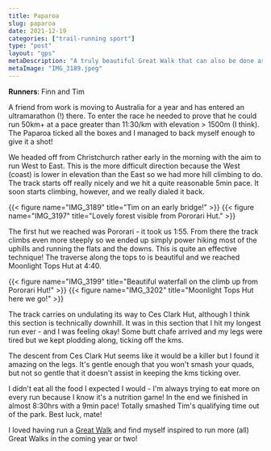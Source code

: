 ```yaml
---
title: Paparoa
slug: paparoa
date: 2021-12-19
categories: ["trail-running sport"]
type: "post"
layout: "gps"
metaDescription: "A truly beautiful Great Walk that can also be done as an ultra trail run, and I'd recommend it!"
metaImage: "IMG_3189.jpeg"
---
```


__Runners__: Finn and Tim

A friend from work is moving to Australia for a year and has entered an ultramarathon (!) there. To enter the race he needed to prove that he could run 50km+ at a pace greater than 11:30/km with elevation > 1500m (I think). The Paparoa ticked all the boxes and I managed to back myself enough to give it a shot!

We headed off from Christchurch rather early in the morning with the aim to run West to East. This is the more difficult direction because the West (coast) is lower in elevation than the East so we had more hill climbing to do. The track starts off really nicely and we hit a quite reasonable 5min pace. It soon starts climbing, however, and we really dialed it back.

{{< figure name="IMG_3189" title="Tim on an early bridge!" >}}
{{< figure name="IMG_3197" title="Lovely forest visible from Pororari Hut." >}}

The first hut we reached was Pororari - it took us 1:55. From there the track climbs even more steeply so we ended up simply power hiking most of the uphills and running the flats and the downs. This is quite an effective technique! The traverse along the tops to is beautiful and we reached Moonlight Tops Hut at 4:40.

{{< figure name="IMG_3199" title="Beautiful waterfall on the climb up from Pororari Hut!" >}}
{{< figure name="IMG_3202" title="Moonlight Tops Hut here we go!" >}}

The track carries on undulating its way to Ces Clark Hut, although I think this section is technically downhill. It was in this section that I hit my longest run ever - and I was feeling okay! Some butt chafe arrived and my legs were tired but we kept plodding along, ticking off the kms.

The descent from Ces Clark Hut seems like it would be a killer but I found it amazing on the legs. It's gentle enough that you won't smash your quads, but not so gentle that it doesn't assist in keeping the kms ticking over.

I didn't eat all the food I expected I would - I'm always trying to eat more on every run because I know it's a nutrition game! In the end we finished in almost 8:30hrs with a 9min pace! Totally smashed Tim's qualifying time out of the park. Best luck, mate!

I loved having run a [Great Walk](https://www.doc.govt.nz/parks-and-recreation/things-to-do/walking-and-tramping/great-walks/) and find myself inspired to run more (all) Great Walks in the coming year or two!
